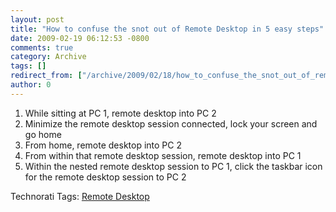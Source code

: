 ```yaml
---
layout: post
title: "How to confuse the snot out of Remote Desktop in 5 easy steps"
date: 2009-02-19 06:12:53 -0800
comments: true
category: Archive
tags: []
redirect_from: ["/archive/2009/02/18/how_to_confuse_the_snot_out_of_remote_desktop_in_5_easy_steps.aspx/"]
author: 0
---
```

<!-- more -->
<ol>   <li>While sitting at PC 1, remote desktop into PC 2 </li>    <li>Minimize the remote desktop session connected, lock your screen and go home </li>    <li>From home, remote desktop into PC 2 </li>    <li>From within that remote desktop session, remote desktop into PC 1 </li>    <li>Within the nested remote desktop session to PC 1, click the taskbar icon for the remote desktop session to PC 2 </li> </ol>  <div class="wlWriterEditableSmartContent" id="scid:0767317B-992E-4b12-91E0-4F059A8CECA8:0ec0a6b5-310e-4bec-bd2b-9adc0cd0a2e1" style="padding-right: 0px; display: inline; padding-left: 0px; float: none; padding-bottom: 0px; margin: 0px; padding-top: 0px">Technorati Tags: <a href="http://technorati.com/tags/Remote+Desktop" rel="tag">Remote Desktop</a></div>


